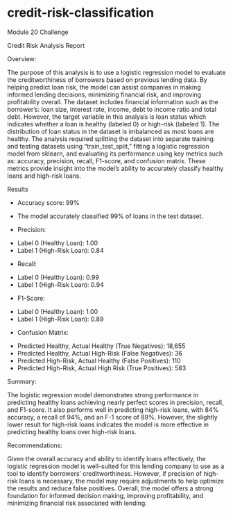 # credit-risk-classification
Module 20 Challenge 

Credit Risk Analysis Report

Overview:

The purpose of this analysis is to use a logistic regression model to evaluate the creditworthiness of borrowers based on previous lending data. By helping predict loan risk, the model can assist companies in making informed lending decisions, minimizing financial risk, and improving profitability overall. 
The dataset includes financial information such as the borrower’s: loan size, interest rate, income, debt to income ratio and total debt. However, the target variable in this analysis is loan status which indicates whether a loan is healthy (labeled 0) or high-risk (labeled 1). The distribution of loan status in the dataset is imbalanced as most loans are healthy. 
The analysis required splitting the dataset into separate training and testing datasets using “train_test_split,” fitting a logistic regression model from sklearn, and evaluating its performance using key metrics such as: accuracy, precision, recall, F1-score, and confusion matrix. These metrics provide insight into the model’s ability to accurately classify healthy loans and high-risk loans. 

Results

- Accuracy score: 99% 
* The model accurately classified 99% of loans in the test dataset. 
- Precision:
* Label 0 (Healthy Loan): 1.00
* Label 1 (High-Risk Loan): 0.84
- Recall:
* Label 0 (Healthy Loan): 0.99
* Label 1 (High-Risk Loan): 0.94
- F1-Score:
* Label 0 (Healthy Loan): 1.00
* Label 1 (High-Risk Loan): 0.89
- Confusion Matrix:
* Predicted Healthy, Actual Healthy (True Negatives): 18,655
* Predicted Healthy, Actual High-Risk (False Negatives): 36
* Predicted High-Risk, Actual Healthy (False Positives): 110
* Predicted High-Risk, Actual High Risk (True Positives): 583

Summary:

The logistic regression model demonstrates strong performance in predicting healthy loans achieving nearly perfect scores in precision, recall, and F1-score. It also performs well in predicting high-risk loans, with 84% accuracy, a recall of 94%, and an F-1 score of 89%. However, the slightly lower result for high-risk loans indicates the model is more effective in predicting healthy loans over high-risk loans. 

Recommendations:

Given the overall accuracy and ability to identify loans effectively, the logistic regression model is well-suited for this lending company to use as a tool to identify borrowers’ creditworthiness. However, if precision of high-risk loans is necessary, the model may require adjustments to help optimize the results and reduce false positives. Overall, the model offers a strong foundation for informed decision making, improving profitability, and minimizing financial risk associated with lending. 
